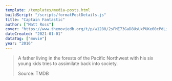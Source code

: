 ```yaml
---
template: /templates/media-posts.html
buildScript: "/scripts/formatPostDetails.js"
title: "Captain Fantastic"
author: ["Matt Ross"]
cover: "https://www.themoviedb.org/t/p/w1280/2sFME73GaD8UsUxPUKe60cPdLif.jpg"
dateCreated: "2021-01-01"
dataTag: ["movie"]
year: "2016"
---
```


> A father living in the forests of the Pacific Northwest with his six young kids tries to assimilate back into society.
>
> Source: TMDB
